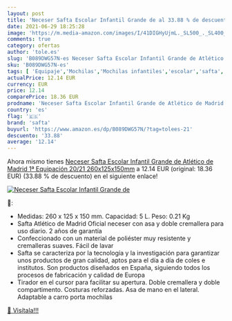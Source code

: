 ```yaml
---
layout: post
title: 'Neceser Safta Escolar Infantil Grande de al 33.88 % de descuento'
date: 2021-06-29 18:25:28
image: 'https://m.media-amazon.com/images/I/41DIGHyUjmL._SL500_._SL400_.jpg'
comments: true
category: ofertas
author: 'tole.es'
slug: 'B089DWG57N-es Neceser Safta Escolar Infantil Grande de Atlético de...'
sku: 'B089DWG57N-es'
tags: [ 'Equipaje','Mochilas','Mochilas infantiles','escolar','safta', ]
actualPrice: 12.14 EUR
currency: EUR
price: 12.14
comparePrice: 18.36 EUR
prodname: 'Neceser Safta Escolar Infantil Grande de Atlético de Madrid 1ª Equipación 20/21  260x125x150mm'
country: 'es'
flag: '🇪🇸'
brand: 'safta'
buyurl: 'https://www.amazon.es/dp/B089DWG57N/?tag=tolees-21'
descuento: '33.88'
average: '12.14'
---
```


Ahora mismo tienes [Neceser Safta Escolar Infantil Grande de Atlético de Madrid 1ª Equipación 20/21  260x125x150mm](https://www.amazon.es/dp/B089DWG57N/?tag=tolees-21) a 12.14 EUR (original: 18.36 EUR) (33.88 %  de descuento) en el siguiente enlace!

[![Neceser Safta Escolar Infantil Grande de](https://m.media-amazon.com/images/I/41DIGHyUjmL._SL500_._SL400_.jpg)](https://www.amazon.es/dp/B089DWG57N/?tag=tolees-21)

🔎:

- Medidas: 260 x 125 x 150 mm. Capacidad: 5 L. Peso: 0.21 Kg
- Safta Atlético de Madrid Oficial neceser con asa y doble cremallera para uso diario. 2 años de garantía
- Confeccionado con un material de poliéster muy resistente y cremalleras suaves. Fácil de lavar
- Safta se caracteriza por la tecnología y la investigación para garantizar unos productos de gran calidad, aptos para el día a día de coles e institutos. Son productos diseñados en España, siguiendo todos los procesos de fabricación y calidad de Europa
- Tirador en el cursor para facilitar su apertura. Doble cremallera y doble compartimento. Costuras reforzadas. Asa de mano en el lateral. Adaptable a carro porta mochilas

[🛒 Visítala!!!](https://www.amazon.es/dp/B089DWG57N/?tag=tolees-21)
